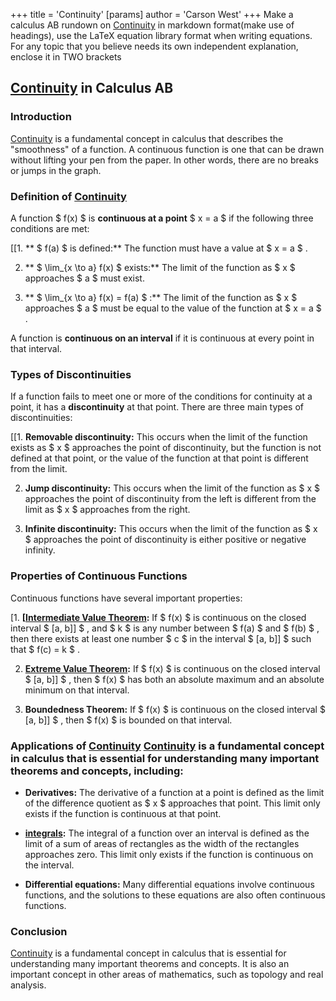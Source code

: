 +++
 title = 'Continuity'
[params]
	author = 'Carson West'
+++
Make a calculus AB rundown on [Continuity](./../continuity/) in markdown format(make use of headings), use the LaTeX equation library format when writing equations. For any topic that you believe needs its own independent explanation, enclose it in TWO brackets

## [Continuity](./../continuity/) in Calculus AB

### Introduction
 [Continuity](./../continuity/) is a fundamental concept in calculus that describes the "smoothness" of a function.  A continuous function is one that can be drawn without lifting your pen from the paper. In other words, there are no breaks or jumps in the graph.

### Definition of [Continuity](./../continuity/) 
A function  $ f(x) $  is **continuous at a point**  $ x = a $  if the following three conditions are met:

[[1. ** $ f(a) $  is defined:** The function must have a value at  $ x = a $ .

2. ** $ \lim_{x \to a} f(x) $  exists:** The limit of the function as  $ x $  approaches  $ a $  must exist.

3. ** $ \lim_{x \to a} f(x) = f(a) $ :** The limit of the function as  $ x $  approaches  $ a $  must be equal to the value of the function at  $ x = a $ .

A function is **continuous on an interval** if it is continuous at every point in that interval.

### Types of Discontinuities

If a function fails to meet one or more of the conditions for continuity at a point, it has a **discontinuity** at that point. There are three main types of discontinuities:

[[1. **Removable discontinuity:** This occurs when the limit of the function exists as  $ x $  approaches the point of discontinuity, but the function is not defined at that point, or the value of the function at that point is different from the limit.

2. **Jump discontinuity:** This occurs when the limit of the function as  $ x $  approaches the point of discontinuity from the left is different from the limit as  $ x $  approaches from the right.

3. **Infinite discontinuity:** This occurs when the limit of the function as  $ x $  approaches the point of discontinuity is either positive or negative infinity.
### Properties of Continuous Functions

Continuous functions have several important properties:

[1. **[[Intermediate Value Theorem](./../1.-**[[intermediate-value-theorem/):** If  $ f(x) $  is continuous on the closed interval  $ [a, b]] $ , and  $ k $  is any number between  $ f(a) $  and  $ f(b) $ , then there exists at least one number  $ c $  in the interval  $ [a, b]] $  such that  $ f(c) = k $ .

2. **[Extreme Value Theorem](./../extreme-value-theorem/):** If  $ f(x) $  is continuous on the closed interval  $ [a, b]] $ , then  $ f(x) $  has both an absolute maximum and an absolute minimum on that interval.

3. **Boundedness Theorem:** If  $ f(x) $  is continuous on the closed interval  $ [a, b]] $ , then  $ f(x) $  is bounded on that interval.

### Applications of [Continuity](./../continuity/)  [Continuity](./../continuity/) is a fundamental concept in calculus that is essential for understanding many important theorems and concepts, including:

* **Derivatives:** The derivative of a function at a point is defined as the limit of the difference quotient as  $ x $  approaches that point. This limit only exists if the function is continuous at that point.

* **[integrals](./../integrals/):** The integral of a function over an interval is defined as the limit of a sum of areas of rectangles as the width of the rectangles approaches zero. This limit only exists if the function is continuous on the interval.

* **Differential equations:** Many differential equations involve continuous functions, and the solutions to these equations are also often continuous functions.

### Conclusion
 [Continuity](./../continuity/) is a fundamental concept in calculus that is essential for understanding many important theorems and concepts. It is also an important concept in other areas of mathematics, such as topology and real analysis.
